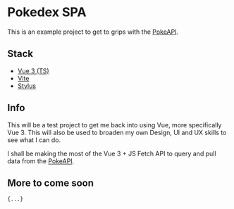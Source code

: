 # Pokedex SPA

This is an example project to get to grips with the [PokeAPI](https://pokeapi.co/).

## Stack

- [Vue 3 (TS)](https://vuejs.org/)
- [Vite](https://vitejs.dev/)
- [Stylus](https://stylus-lang.com/)

## Info

This will be a test project to get me back into using Vue, more specifically Vue 3. This will also be used to broaden my own Design, UI and UX skills to see what I can do.

I shall be making the most of the Vue 3 + JS Fetch API to query and pull data from the [PokeAPI](https://pokeapi.co/).

## More to come soon

`{...}`